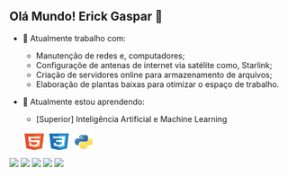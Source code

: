 ## Olá Mundo! Erick Gaspar 👋

- 🔭 Atualmente trabalho com:
  - Manutenção de redes e, computadores;
  - Configuraçõe de antenas de internet via satélite como, Starlink;
  - Criação de servidores online para armazenamento de arquivos;
  - Elaboração de plantas baixas para otimizar o espaço de trabalho.
  
- 🌱 Atualmente estou aprendendo:
  - [Superior] Inteligência Artificial e Machine Learning
 
  <div style="display: inline_block"><br>
  <!---<img align="center" alt="Erick-Js" height="30" width="40" src="https://raw.githubusercontent.com/devicons/devicon/master/icons/javascript/javascript-plain.svg">--->
  <!---<img align="center" alt="Erick-Ts" height="30" width="40" src="https://raw.githubusercontent.com/devicons/devicon/master/icons/typescript/typescript-plain.svg">--->
  <!---<img align="center" alt="Erick-React" height="30" width="40" src="https://raw.githubusercontent.com/devicons/devicon/master/icons/react/react-original.svg">--->
  <img align="center" alt="Erick-HTML" height="30" width="40" src="https://raw.githubusercontent.com/devicons/devicon/master/icons/html5/html5-original.svg">
  <img align="center" alt="Erick-CSS" height="30" width="40" src="https://raw.githubusercontent.com/devicons/devicon/master/icons/css3/css3-original.svg">
  <img align="center" alt="Erick-Python" height="30" width="40" src="https://raw.githubusercontent.com/devicons/devicon/master/icons/python/python-original.svg">
  <!---<img align="center" alt="Erick-Csharp" height="30" width="40" src="https://raw.githubusercontent.com/devicons/devicon/master/icons/csharp/csharp-original.svg">--->
</div>

<div> 
  <!---<a href="https://www.youtube.com/channel/UC_-uuuZbY0AAt9CViNzvc-Q" target="_blank"><img src="https://img.shields.io/badge/YouTube-FF0000?style=for-the-badge&logo=youtube&logoColor=white" target="_blank"></a>--->
  <a href="https://instagram.com/erickf.gaspar" target="_blank"><img src="https://img.shields.io/badge/-Instagram-%23E4405F?style=for-the-badge&logo=instagram&logoColor=white" target="_blank"></a>
 	<a href="https://www.twitch.tv/rafaballerinii" target="_blank"><img src="https://img.shields.io/badge/Twitch-9146FF?style=for-the-badge&logo=twitch&logoColor=white" target="_blank"></a>
 <a href="https://discord.gg/wagxzStdcR" target="_blank"><img src="https://img.shields.io/badge/Discord-7289DA?style=for-the-badge&logo=discord&logoColor=white" target="_blank"></a> 
  <a href = "mailto:contatorafaballerini@gmail.com"><img src="https://img.shields.io/badge/-Gmail-%23333?style=for-the-badge&logo=gmail&logoColor=white" target="_blank"></a>
  <a href="https://www.linkedin.com/in/rafaella-ballerini-45875016a" target="_blank"><img src="https://img.shields.io/badge/-LinkedIn-%230077B5?style=for-the-badge&logo=linkedin&logoColor=white" target="_blank"></a> 
  
</div>

